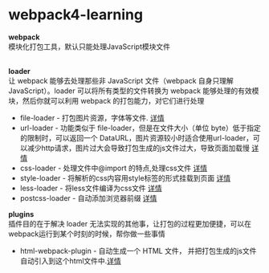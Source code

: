 # webpack4-learning

**webpack<br>**
模块化打包工具，默认只能处理JavaScript模块文件<br><br>

**loader<br>**
让 webpack 能够去处理那些非 JavaScript 文件（webpack 自身只理解 JavaScript）。loader 可以将所有类型的文件转换为 webpack 能够处理的有效模块，然后你就可以利用 webpack 的打包能力，对它们进行处理<br>
* file-loader - 打包图片资源，字体等文件. [详情](https://webpack.js.org/loaders/file-loader)<br>
* url-loader - 功能类似于 file-loader，但是在文件大小（单位 byte）低于指定的限制时，可以返回一个 DataURL，图片资源较小时适合使用url-loader，可以减少http请求，图片过大会导致打包生成的js文件过大，导致页面加载慢 [详情](https://webpack.js.org/loaders/url-loader)<br>
* css-loader - 处理文件中@import 的特点,处理css文件 [详情](https://webpack.js.org/loaders/css-loader)<br>
* style-loader - 将解析的css内容用style标签的形式挂载到页面 [详情](https://webpack.js.org/loaders/style-loader)<br>
* less-loader - 将less文件编译为css文件 [详情](https://www.webpackjs.com/loaders/less-loader)<br>
* postcss-loader - 自动添加浏览器前缀 [详情](https://webpack.js.org/loaders/postcss-loader)<br>

**plugins<br>**
插件目的在于解决 loader 无法实现的其他事，让打包的过程更加便捷，可以在webpack运行到某个时刻的时候，帮你做一些事情<br>
* html-webpack-plugin - 自动生成一个 HTML 文件， 并把打包生成的js文件自动引入到这个html文件中.[详情](https://webpack.js.org/loaders/file-loader)<br>
